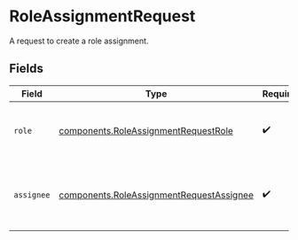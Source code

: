 # RoleAssignmentRequest

A request to create a role assignment.


## Fields

| Field                                                                                                | Type                                                                                                 | Required                                                                                             | Description                                                                                          |
| ---------------------------------------------------------------------------------------------------- | ---------------------------------------------------------------------------------------------------- | ---------------------------------------------------------------------------------------------------- | ---------------------------------------------------------------------------------------------------- |
| `role`                                                                                               | [components.RoleAssignmentRequestRole](../../models/components/roleassignmentrequestrole.md)         | :heavy_check_mark:                                                                                   | The role to associate with the role assignment.                                                      |
| `assignee`                                                                                           | [components.RoleAssignmentRequestAssignee](../../models/components/roleassignmentrequestassignee.md) | :heavy_check_mark:                                                                                   | The assignee to associate with the role assignment.                                                  |